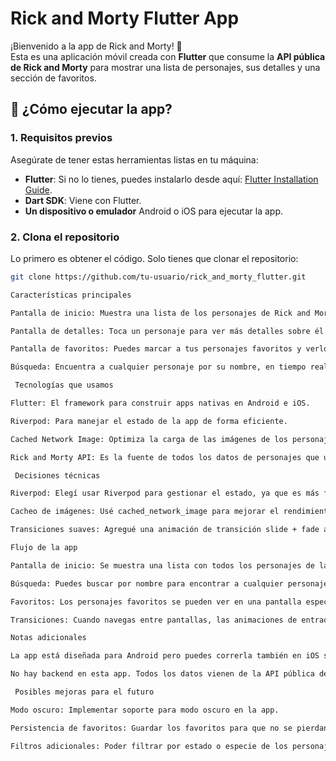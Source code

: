 # Rick and Morty Flutter App

¡Bienvenido a la app de Rick and Morty! 🚀  
Esta es una aplicación móvil creada con **Flutter** que consume la **API pública de Rick and Morty** para mostrar una lista de personajes, sus detalles y una sección de favoritos.

## 🚀 **¿Cómo ejecutar la app?**

### 1. Requisitos previos

Asegúrate de tener estas herramientas listas en tu máquina:

- **Flutter**: Si no lo tienes, puedes instalarlo desde aquí: [Flutter Installation Guide](https://flutter.dev/docs/get-started/install).
- **Dart SDK**: Viene con Flutter.
- **Un dispositivo o emulador** Android o iOS para ejecutar la app.

### 2. Clona el repositorio

Lo primero es obtener el código. Solo tienes que clonar el repositorio:

```bash
git clone https://github.com/tu-usuario/rick_and_morty_flutter.git

Características principales

Pantalla de inicio: Muestra una lista de los personajes de Rick and Morty.

Pantalla de detalles: Toca un personaje para ver más detalles sobre él.

Pantalla de favoritos: Puedes marcar a tus personajes favoritos y verlos en una pantalla separada.

Búsqueda: Encuentra a cualquier personaje por su nombre, en tiempo real.

 Tecnologías que usamos

Flutter: El framework para construir apps nativas en Android e iOS.

Riverpod: Para manejar el estado de la app de forma eficiente.

Cached Network Image: Optimiza la carga de las imágenes de los personajes, almacenándolas en caché.

Rick and Morty API: Es la fuente de todos los datos de personajes que usamos.

 Decisiones técnicas

Riverpod: Elegí usar Riverpod para gestionar el estado, ya que es más fácil de usar que Provider, y tiene más flexibilidad cuando se trata de manejar datos asíncronos como los que obtenemos de la API.

Cacheo de imágenes: Usé cached_network_image para mejorar el rendimiento al cargar imágenes. Esto evita que la app descargue las mismas imágenes cada vez que se accede a ellas.

Transiciones suaves: Agregué una animación de transición slide + fade al navegar entre la pantalla principal y la de favoritos, para hacer la experiencia más fluida.

Flujo de la app

Pantalla de inicio: Se muestra una lista con todos los personajes de la serie.

Búsqueda: Puedes buscar por nombre para encontrar a cualquier personaje.

Favoritos: Los personajes favoritos se pueden ver en una pantalla especial, donde los puedes marcar tocando el ícono de corazón.

Transiciones: Cuando navegas entre pantallas, las animaciones de entrada y salida son suaves para que la experiencia de usuario sea agradable.

Notas adicionales

La app está diseñada para Android pero puedes correrla también en iOS sin problemas.

No hay backend en esta app. Todos los datos vienen de la API pública de Rick and Morty.

 Posibles mejoras para el futuro

Modo oscuro: Implementar soporte para modo oscuro en la app.

Persistencia de favoritos: Guardar los favoritos para que no se pierdan si cierras la app.

Filtros adicionales: Poder filtrar por estado o especie de los personajes.
